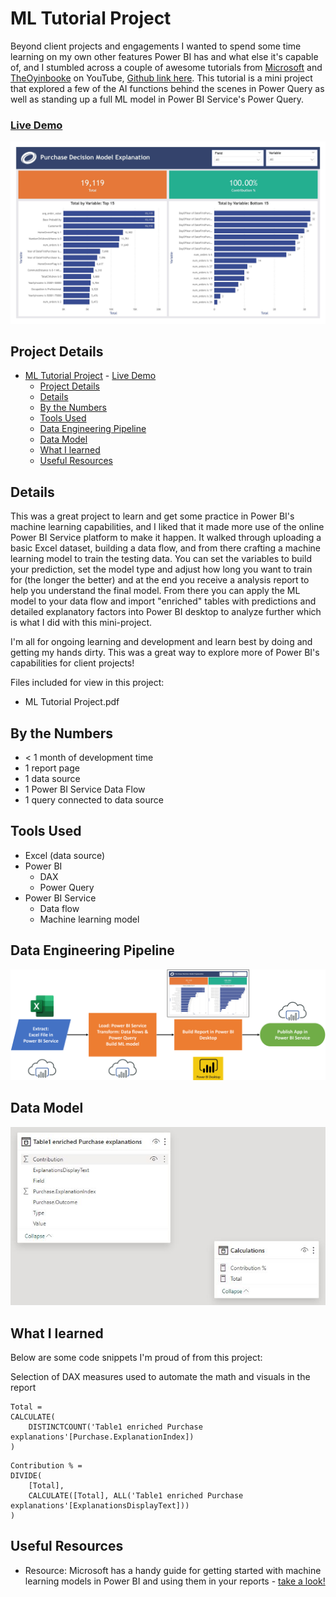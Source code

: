 # ML Tutorial Project

Beyond client projects and engagements I wanted to spend some time learning on my own other features Power BI has and what else it's capable of, and I stumbled across a couple of awesome tutorials from [Microsoft](https://learn.microsoft.com/en-us/power-bi/connect-data/service-tutorial-build-machine-learning-model) and [TheOyinbooke](https://www.youtube.com/watch?app=desktop&v=LTlaq9mpJj8) on YouTube, [Github link here](https://github.com/theoyinbooke/Machine-Learning-with-Power-BI/tree/main). This tutorial is a mini project that explored a few of the AI functions behind the scenes in Power Query as well as standing up a full ML model in Power BI Service's Power Query. 

### [Live Demo](https://app.powerbi.com/view?r=eyJrIjoiZjIyMmU3Y2QtZDA5OC00MDNmLTlmZjEtOWY0NzkxYmU3MGRjIiwidCI6ImY3N2E4MGM5LTY5MTAtNGJkYy1iNjFiLTgxNzA2NmQ1NmI0NiIsImMiOjJ9)


!["Report"](./ML%20Tutorial%20Project.jpg)

## Project Details
- [ML Tutorial Project](#ml-tutorial-project)
		- [Live Demo](#live-demo)
	- [Project Details](#project-details)
	- [Details](#details)
	- [By the Numbers](#by-the-numbers)
	- [Tools Used](#tools-used)
	- [Data Engineering Pipeline](#data-engineering-pipeline)
	- [Data Model](#data-model)
	- [What I learned](#what-i-learned)
	- [Useful Resources](#useful-resources)

## Details

This was a great project to learn and get some practice in Power BI's machine learning capabilities, and I liked that it made more use of the online Power BI Service platform to make it happen. It walked through uploading a basic Excel dataset, building a data flow, and from there crafting a machine learning model to train the testing data. You can set the variables to build your prediction, set the model type and adjust how long you want to train for (the longer the better) and at the end you receive a analysis report to help you understand the final model. From there you can apply the ML model to your data flow and import "enriched" tables with predictions and detailed explanatory factors into Power BI desktop to analyze further which is what I did with this mini-project.

I'm all for ongoing learning and development and learn best by doing and getting my hands dirty. This was a great way to explore more of Power BI's capabilities for client projects!

Files included for view in this project:
- ML Tutorial Project.pdf

## By the Numbers

- < 1 month of development time
- 1 report page
- 1 data source
- 1 Power BI Service Data Flow
- 1 query connected to data source

## Tools Used

- Excel (data source)
- Power BI
  - DAX
  - Power Query
- Power BI Service
  - Data flow
  - Machine learning model

## Data Engineering Pipeline

!["Pipeline"](./ML%20Tutorial%20Project%20Pipeline.png)

## Data Model

!["Data Model"](./ML%20Tutorial%20Project%20Data%20Model.JPG)

## What I learned

Below are some code snippets I'm proud of from this project:

Selection of DAX measures used to automate the math and visuals in the report
```DAX
Total = 
CALCULATE(
    DISTINCTCOUNT('Table1 enriched Purchase explanations'[Purchase.ExplanationIndex])
)
```

```DAX
Contribution % = 
DIVIDE(
    [Total],
    CALCULATE([Total], ALL('Table1 enriched Purchase explanations'[ExplanationsDisplayText]))
)
```

## Useful Resources

- Resource: Microsoft has a handy guide for getting started with machine learning models in Power BI and using them in your reports - [take a look!](https://learn.microsoft.com/en-us/power-bi/connect-data/service-tutorial-build-machine-learning-model)
